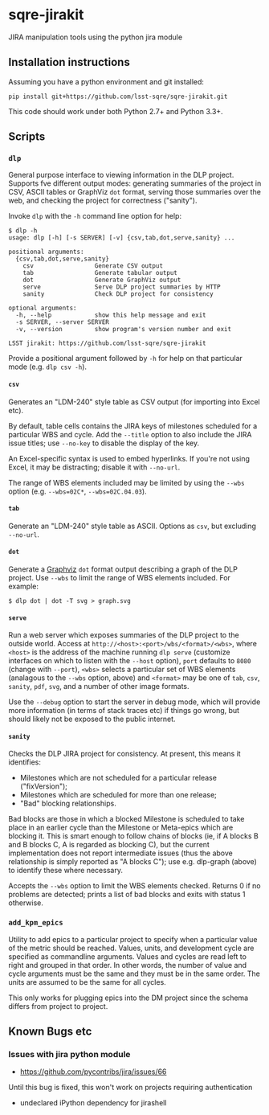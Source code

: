 # sqre-jirakit

JIRA manipulation tools using the python jira module

## Installation instructions

Assuming you have a python environment and git installed:

    pip install git+https://github.com/lsst-sqre/sqre-jirakit.git

This code should work under both Python 2.7+ and Python 3.3+.

## Scripts

### `dlp`

General purpose interface to viewing information in the DLP project. Supports
fve different output modes: generating summaries of the project in CSV, ASCII
tables or GraphViz `dot` format, serving those summaries over the web, and
checking the project for correctness ("sanity").

Invoke `dlp` with the `-h` command line option for help:

    $ dlp -h
    usage: dlp [-h] [-s SERVER] [-v] {csv,tab,dot,serve,sanity} ...

    positional arguments:
      {csv,tab,dot,serve,sanity}
        csv                 Generate CSV output
        tab                 Generate tabular output
        dot                 Generate GraphViz output
        serve               Serve DLP project summaries by HTTP
        sanity              Check DLP project for consistency

    optional arguments:
      -h, --help            show this help message and exit
      -s SERVER, --server SERVER
      -v, --version         show program's version number and exit

    LSST jirakit: https://github.com/lsst-sqre/sqre-jirakit

Provide a positional argument followed by `-h` for help on that particular
mode (e.g. `dlp csv -h`).

#### `csv`

Generates an "LDM-240" style table as CSV output (for importing into Excel
etc).

By default, table cells contains the JIRA keys of milestones scheduled for a
particular WBS and cycle. Add the `--title` option to also include the JIRA
issue titles; use `--no-key` to disable the display of the key.

An Excel-specific syntax is used to embed hyperlinks. If you're not using
Excel, it may be distracting; disable it with `--no-url`.

The range of WBS elements included may be limited by using the `--wbs` option
(e.g. `--wbs=02C*`, `--wbs=02C.04.03`).

#### `tab`

Generate an "LDM-240" style table as ASCII. Options as `csv`, but excluding
`--no-url`.

#### `dot`

Generate a [Graphviz](http://www.graphviz.org) `dot` format output describing
a graph of the DLP project. Use `--wbs` to limit the range of WBS elements
included. For example:

    $ dlp dot | dot -T svg > graph.svg

#### `serve`

Run a web server which exposes summaries of the DLP project to the outside
world. Access at `http://<host>:<port>/wbs/<format>/<wbs>`, where `<host>` is
the address of the machine running `dlp serve` (customize interfaces on which
to listen with the `--host` option), `port` defaults to `8080` (change with
`--port`), `<wbs>` selects a particular set of WBS elements (analagous to the
`--wbs` option, above) and `<format>` may be one of `tab`, `csv`, `sanity`,
`pdf`, `svg`, and a number of other image formats.

Use the `--debug` option to start the server in debug mode, which will provide
more information (in terms of stack traces etc) if things go wrong, but should
likely not be exposed to the public internet.

#### `sanity`

Checks the DLP JIRA project for consistency. At present, this means it
identifies:

* Milestones which are not scheduled for a particular release ("fixVersion");
* Milestones which are scheduled for more than one release;
* "Bad" blocking relationships.

Bad blocks are those in which a blocked Milestone is scheduled to take place
in an earlier cycle than the Milestone or Meta-epics which are blocking it.
This is smart enough to follow chains of blocks (ie, if A blocks B and B
blocks C, A is regarded as blocking C), but the current implementation does
not report intermediate issues (thus the above relationship is simply reported
as "A blocks C"); use e.g. dlp-graph (above) to identify these where
necessary.

Accepts the `--wbs` option to limit the WBS elements checked. Returns 0 if no
problems are detected; prints a list of bad blocks and exits with status 1
otherwise.

### `add_kpm_epics`

Utility to add epics to a particular project to specify when a particular
value of the metric should be reached.  Values, units, and development cycle
are specified as commandline arguments.  Values and cycles are read left to
right and grouped in that order.  In other words, the number of value and
cycle arguments must be the same and they must be in the same order.  The
units are assumed to be the same for all cycles.

This only works for plugging epics into the DM project since the schema
differs from project to project.

## Known Bugs etc

### Issues with jira python module

- https://github.com/pycontribs/jira/issues/66

Until this bug is fixed, this won't work on projects requiring authentication

- undeclared iPython dependency for jirashell
